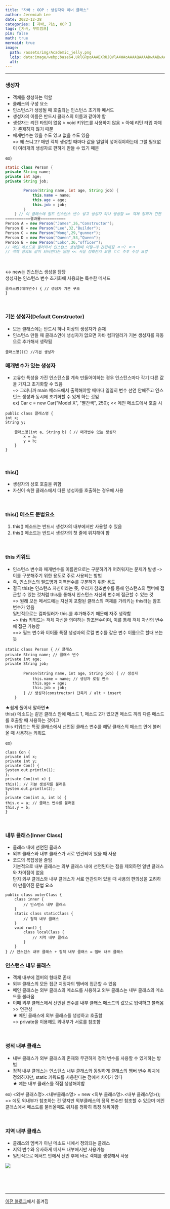 ```yaml
---
title: "자바 : OOP : 생성자와 이너 클래스"
author: Jeremiah Lee
date: 2022-12-28
categories: [ 자바, 기초, OOP ]
tags: [자바, 부트캠프]
pin: false
math: true
mermaid: true
image: 
  path: /assets/img/Academic_jelly.png
  lqip: data:image/webp;base64,UklGRpoAAABXRUJQVlA4WAoAAAAQAAAADwAABwAAQUxQSDIAAAARL0AmbZurmr57yyIiqE8oiG0bejIYEQTgqiDA9vqnsUSI6H+oAERp2HZ65qP/VIAWAFZQOCBCAAAA8AEAnQEqEAAIAAVAfCWkAALp8sF8rgRgAP7o9FDvMCkMde9PK7euH5M1m6VWoDXf2FkP3BqV0ZYbO6NA/VFIAAAA
  alt: 
---
```

***

### 생성자
- 객체를 생성하는 역할
- 클래스의 구성 요소
- 인스턴스가 생성될 때 호출되는 인스턴스 초기화 메서드
- 생성자의 이름은 반드시 클래스의 이름과 같아야 함
- 생성자는 리턴 타입이 없음 > void 키워드를 사용하지 않음 > 아예 리턴 타입 자체가 존재하지 않기 때문
- 매개변수는 있을 수도 있고 없을 수도 있음   
=> 왜 쓰냐고? 매번 객체 생성할 때마다 값을 일일히 넣어줘야하는데 그럴 필요없이 여러개의 생성자로 편하게 만들 수 있기 때문

ex)

```java
static class Person {
private String name;
private int age;
private String job;

        Person(String name, int age, String job) {
            this.name = name;
            this.age = age;
            this.job = job;
        } 
    } // 이 클래스에 필드 인스턴스 변수 넣고 생성자 하나 생성함 => 객체 정의가 간편
===========결과물===========
Person A = new Person("James",26,"Constructor");
Person B = new Person("Lee",32,"Builder");
Person C = new Person("Wong",29,"gunner");
Person D = new Person("Queen",53,"Queen");
Person E = new Person("Loko",36,"officer");
// 메인 메소드로 불러와서 인스턴스 생성할때 이렇~게 간편해짐 ㅇㅋ? ㅇㅋ
// 객체 정의도 같이 되버린다는 말씀 << 사실 정확한지 모름 ㄷㄷ 추후 수정 요망
```

<br>

↔ new는 인스턴스 생성을 담당   
생성자는 인스턴스 변수 초기화에 사용되는 특수한 메서드   

```
클래스명(매개변수) { // 생성자 기본 구조
}
```

<br>

### 기본 생성자(Default Constructor)
- 모든 클래스에는 반드시 하나 이상의 생성자가 존재
- 인스턴스 만들 때 클래스안에 생성자가 없으면 자바 컴파일러가 기본 생성자를 자동으로 추가해서 생략됨

```
클래스명(){} //기본 생성자
```

### 매개변수가 있는 생성자
- 고유한 특성을 가진 인스턴스를 계속 만들어야하는 경우 인스턴스마다 각기 다른 값을 가지고 초기화할 수 있음   
~> 그러니까 main 메소드에서 출력해야할 때마다 일일히 변수 선언 안해주고 인스턴스 생성과 동시에 초기화할 수 있게 하는 것임   
ex)  Car c = new Car("Model X", "빨간색", 250); << 메인 메소드에서 호출 시

```
public class 클래스명 {
int x;
String y;

    클래스명(int a, String b) { // 매개변수 있는 생성자
        x = a;
        y = b;
    }
}
```

<br>

### this()
- 생성자의 상호 호출을 위함
- 자신이 속한 클래스에서 다른 생성자를 호출하는 경우에 사용

<br>

### this() 메소드 문법요소
1. this() 메소드는 반드시 생성자의 내부에서만 사용할 수 있음
2. this() 메소드는 반드시 생성자의 첫 줄에 위치해야 함

<br>

### this 키워드
- 인스턴스 변수와 매개변수를 이름만으로는 구분하기가 어려워지는 문제가 발생 -> 이를 구분해주기 위한 용도로 주로 사용되는 방법
- 즉, 인스턴스의 필드명과 지역변수를 구분하기 위한 용도
- 결국 this는 인스턴스 자신이라는 뜻, 우리가 참조변수를 통해 인스턴스의 멤버에 접근할 수 있는 것처럼 this를 통해서 인스턴스 자신의 변수에 접근할 수 있는 것   
=> 원래 모든 메서드에는 자신이 포함된 클래스의 객체를 가리키는 this라는 참조변수가 있음   
일반적으로는 컴파일러가 this.를 추가해주기 때문에 자주 생략함   
~> this 키워드는 객체 자신을 의미하는 참조변수이며, 이를 통해 객체 자신의 변수에 접근 가능함   
==> 필드 변수와 이어줄 특정 생성자의 로컬 변수를 같은 변수 이름으로 할때 쓰는듯    

```
static class Person { // 클래스
private String name; // 클래스 변수
private int age;
private String job;

        Person(String name, int age, String job) { // 생성자
            this.name = name; // 생성자 로컬 변수
            this.age = age;
            this.job = job;
        } // 생성자(constructor) 단축키 / alt + insert
    }
```

★쉽게 풀어서 말하면★   
this() 메소드는 같은 클래스 안에 메소드 1, 메소드 2가 있으면 메소드 끼리 다른 메소드를 호출할 때 사용하는 것이고   
this 키워드는 특정 클래스에서 선언된 클래스 변수를 해당 클래스의 메소드 안에 불러올 때 사용하는 키워드   

ex)

```
class Con {
private int x;
private int y;
private Con() {
System.out.println(1);
};
private Con(int x) {
this(); // 기본 생성자를 불러옴
System.out.println(2);
}
private Con(int a, int b) {
this.x = a; // 클래스 변수를 불러옴
this.y = b;
}
```

<br>

### 내부 클래스(Inner Class)
- 클래스 내에 선언된 클래스
- 외부 클래스와 내부 클래스가 서로 연관되어 있을 때 사용
- 코드의 복잡성을 줄임   
기본적으로 내부 클래스는 외부 클래스 내에 선언된다는 점을 제외하면 일반 클래스와 차이점이 없음   
단지 외부 클래스와 내부 클래스가 서로 연관되어 있을 때 사용의 편의성을 고려하여 만들어진 문법 요소   

```
public class outerClass {
    class inner {
        // 인스턴스 내부 클래스
    }
    static class staticClass {
        // 정적 내부 클래스
    }
    void run() {
        class localClass {
            // 지역 내부 클래스
        }
    }
} // 인스턴스 내부 클래스 + 정적 내부 클래스 = 멤버 내부 클래스
```

### 인스턴스 내부 클래스
- 객체 내부에 멤버의 형태로 존재
- 외부 클래스의 모든 접근 지정자의 멤버에 접근할 수 있음
- 메인 클래스는 외부 클래스의 메소드를 사용하고 외부 클래스는 내부 클래스의 메소드를 불러옴
- 이때 외부 클래스에서 선언된 변수를 내부 클래스 메소드의 값으로 입력하고 불러옴 >> 연관성   
★ 메인 클래스에 외부 클래스를 생성하고 호출함   
=> private을 이용해도 외내부가 서로를 참조함   

<br>

### 정적 내부 클래스
- 내부 클래스가 외부 클래스의 존재와 무관하게 정적 변수를 사용할 수 있게하는 방법
- 정적 내부 클래스는 인스턴스 내부 클래스와 동일하게 클래스의 멤버 변수 위치에 정의하지만, static 키워드를 사용한다는 점에서 차이가 있다   
★ 얘는 내부 클래스를 직접 생성해야함   

ex) <외부 클래스명>.<내부클래스명> = new <외부 클래스명>.<내부 클래스명>();   
=> 얘도 외내부가 참조하는 건 맞지만 외부클래스의 정적 변수만 참조할 수 있으며 메인 클래스에서 메소드를 불러올때도 위치를 정확히 특정 해줘야함

<br>

### 지역 내부 클래스
- 클래스의 멤버가 아닌 메소드 내에서 정의되는 클래스
- 지역 변수와 유사하게 메서드 내부에서만 사용가능
- 일반적으로 메서드 안에서 선언 후에 바로 객체를 생성해서 사용

![](/assets/img/bootcamp/innerClass_1.png)

<br>
<br>
<br>

***

[이전 블로그](https://blog.naver.com/021skyfall/222968240547)에서 옮겨짐

